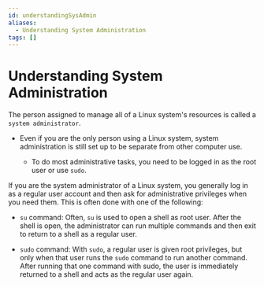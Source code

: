 ```yaml
---
id: understandingSysAdmin
aliases:
  - Understanding System Administration
tags: []
---
```


# Understanding System Administration

The person assigned to manage all of a Linux system's resources is called a
`system administrator`.

- Even if you are the only person using a Linux system, system administration is
  still set up to be separate from other computer use.

  - To do most administrative tasks, you need to be logged in as the root user
    or use `sudo`.

If you are the system administrator of a Linux system, you generally log in as a regular
user account and then ask for administrative privileges when you need them. This is often
done with one of the following:

- `su` command: Often, `su` is used to open a shell as root user. After the shell is open,
  the administrator can run multiple commands and then exit to return to a shell as a
  regular user.

- `sudo` command: With `sudo`, a regular user is given root privileges, but only
  when that user runs the `sudo` command to run another command. After running that one
  command with sudo, the user is immediately returned to a shell and acts as the
  regular user again.

